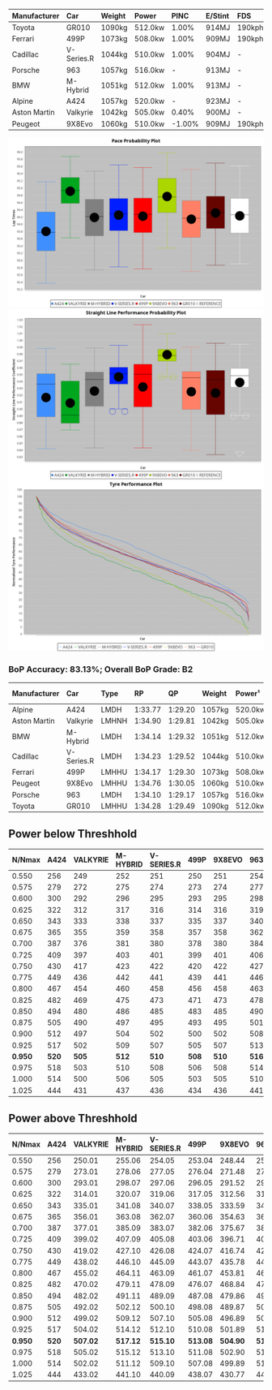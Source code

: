 | Manufacturer | Car        | Weight | Power   | PINC    | E/Stint | FDS     |
|:-|:-|:-|:-|:-|:-|:-|
| Toyota       | GR010      | 1090kg | 512.0kw | 1.00%   | 914MJ   | 190kph  |
| Ferrari      | 499P       | 1073kg | 508.0kw | 1.00%   | 909MJ   | 190kph  |
| Cadillac     | V-Series.R | 1044kg | 510.0kw | 1.00%   | 904MJ   |    -    |
| Porsche      | 963        | 1057kg | 516.0kw |    -    | 913MJ   |    -    |
| BMW          | M-Hybrid   | 1051kg | 512.0kw | 1.00%   | 913MJ   |    -    |
| Alpine       | A424       | 1057kg | 520.0kw |    -    | 923MJ   |    -    |
| Aston Martin | Valkyrie   | 1042kg | 505.0kw | 0.40%   | 900MJ   |    -    |
| Peugeot      | 9X8Evo     | 1060kg | 510.0kw | -1.00%  | 909MJ   | 190kph  |

![PACECHART](./IMG/ACOMETHOD.png)
![STRAIGHTLINEPERFORMANCECHART](./IMG/ACOMETHOD_sp.png)
![TYREPERFORMANCECHART](./IMG/ACOMETHOD_tw.png)

### BoP Accuracy: 83.13%; Overall BoP Grade: B2
| Manufacturer | Car        | Type  | RP      | QP      | Weight | Power¹  | Threshhold | PINC    | Power²   | E/Stint | AVG Vmax  | FDS     | RDLC | L/Stint | BOP-Grade | Model Accuracy | Model Points | Match%  | SimDiff |
|:-|:-|:-|:-|:-|:-|:-|:-|:-|:-|:-|:-|:-|:-|:-|:-|:-|:-|:-|:-|
| Alpine       | A424       | LMDH  | 1:33.77 | 1:29.20 | 1057kg | 520.0kw | 210.0kph   |    -    | 520.00kw |  923MJ  | 298.76kph |    -    | 1.03 | 37      | -C2       | 96.10%         | 2390         | 73.74%  | -0.10   |
| Aston Martin | Valkyrie   | LMHNH | 1:34.90 | 1:29.81 | 1042kg | 505.0kw | 210.0kph   | 0.40%   | 507.00kw |  900MJ  | 296.79kph |    -    | 1.03 | 37      | +Ω1       | 100.00%        | 466          | 48.82%  | +0.35   |
| BMW          | M-Hybrid   | LMDH  | 1:34.14 | 1:29.32 | 1051kg | 512.0kw | 210.0kph   | 1.00%   | 517.10kw |  913MJ  | 300.16kph |    -    | 1.03 | 37      | -A2       | 100.00%        | 3339         | 91.36%  | -0.06   |
| Cadillac     | V-Series.R | LMDH  | 1:34.23 | 1:29.52 | 1044kg | 510.0kw | 210.0kph   | 1.00%   | 515.10kw |  904MJ  | 302.18kph |    -    | 1.03 | 37      | ~A1       | 99.56%         | 5841         | 99.00%  | +0.44   |
| Ferrari      | 499P       | LMHHU | 1:34.17 | 1:29.30 | 1073kg | 508.0kw | 210.0kph   | 1.00%   | 513.10kw |  909MJ  | 299.58kph | 190kph  | 1.03 | 37      | ~A1       | 99.57%         | 7417         | 95.49%  | -0.27   |
| Peugeot      | 9X8Evo     | LMHHU | 1:34.76 | 1:30.05 | 1060kg | 510.0kw | 210.0kph   | -1.00%  | 504.90kw |  909MJ  | 306.56kph | 190kph  | 1.00 | 37      | +D2       | 100.00%        | 1891         | 64.15%  | -0.09   |
| Porsche      | 963        | LMDH  | 1:34.10 | 1:29.17 | 1057kg | 516.0kw | 210.0kph   |    -    | 516.00kw |  913MJ  | 299.72kph |    -    | 1.02 | 37      | -A2       | 98.39%         | 16118        | 92.51%  | -0.11   |
| Toyota       | GR010      | LMHHU | 1:34.28 | 1:29.49 | 1090kg | 512.0kw | 210.0kph   | 1.00%   | 517.10kw |  914MJ  | 297.72kph | 190kph  | 1.02 | 37      | ~A1       | 99.90%         | 5196         | 100.00% | -0.16   |

## Power below Threshhold
| N/Nmax    | A424    | VALKYRIE | M-HYBRID | V-SERIES.R | 499P    | 9X8EVO  | 963     | GR010   |
|:-|:-|:-|:-|:-|:-|:-|:-|:-|
|  0.550    |  256    |  249     |  252     |  251       |  250    |  251    |  254    |  252    |
|  0.575    |  279    |  272     |  275     |  274       |  273    |  274    |  277    |  275    |
|  0.600    |  300    |  292     |  296     |  295       |  293    |  295    |  298    |  296    |
|  0.625    |  322    |  312     |  317     |  316       |  314    |  316    |  319    |  317    |
|  0.650    |  343    |  333     |  338     |  337       |  335    |  337    |  340    |  338    |
|  0.675    |  365    |  355     |  359     |  358       |  357    |  358    |  362    |  359    |
|  0.700    |  387    |  376     |  381     |  380       |  378    |  380    |  384    |  381    |
|  0.725    |  409    |  397     |  403     |  401       |  399    |  401    |  406    |  403    |
|  0.750    |  430    |  417     |  423     |  422       |  420    |  422    |  427    |  423    |
|  0.775    |  449    |  436     |  442     |  441       |  439    |  441    |  446    |  442    |
|  0.800    |  467    |  454     |  460     |  458       |  456    |  458    |  463    |  460    |
|  0.825    |  482    |  469     |  475     |  473       |  471    |  473    |  478    |  475    |
|  0.850    |  494    |  480     |  486     |  485       |  483    |  485    |  490    |  486    |
|  0.875    |  505    |  490     |  497     |  495       |  493    |  495    |  501    |  497    |
|  0.900    |  512    |  497     |  504     |  502       |  500    |  502    |  508    |  504    |
|  0.925    |  517    |  502     |  509     |  507       |  505    |  507    |  513    |  509    |
| **0.950** | **520** | **505**  | **512**  | **510**    | **508** | **510** | **516** | **512** |
|  0.975    |  518    |  503     |  510     |  508       |  506    |  508    |  514    |  510    |
|  1.000    |  514    |  500     |  506     |  505       |  503    |  505    |  510    |  506    |
|  1.025    |  444    |  431     |  437     |  436       |  434    |  436    |  441    |  437    |

## Power above Threshhold
| N/Nmax    | A424    | VALKYRIE   | M-HYBRID   | V-SERIES.R | 499P       | 9X8EVO     | 963     | GR010      |
|:-|:-|:-|:-|:-|:-|:-|:-|:-|
|  0.550    |  256    |  250.01    |  255.06    |  254.05    |  253.04    |  248.44    |  254    |  255.06    |
|  0.575    |  279    |  273.01    |  278.06    |  277.05    |  276.04    |  271.48    |  277    |  278.06    |
|  0.600    |  300    |  293.01    |  298.07    |  297.06    |  296.05    |  291.52    |  298    |  298.07    |
|  0.625    |  322    |  314.01    |  320.07    |  319.06    |  317.05    |  312.56    |  319    |  320.07    |
|  0.650    |  343    |  335.01    |  341.08    |  340.07    |  338.05    |  333.59    |  340    |  341.08    |
|  0.675    |  365    |  356.01    |  363.08    |  362.07    |  360.06    |  354.63    |  362    |  363.08    |
|  0.700    |  387    |  377.01    |  385.09    |  383.07    |  382.06    |  375.67    |  384    |  385.09    |
|  0.725    |  409    |  399.02    |  407.09    |  405.08    |  403.06    |  396.71    |  406    |  407.09    |
|  0.750    |  430    |  419.02    |  427.10    |  426.08    |  424.07    |  416.74    |  427    |  427.10    |
|  0.775    |  449    |  438.02    |  446.10    |  445.09    |  443.07    |  435.78    |  446    |  446.10    |
|  0.800    |  467    |  455.02    |  464.11    |  463.09    |  461.07    |  453.81    |  463    |  464.11    |
|  0.825    |  482    |  470.02    |  479.11    |  478.09    |  476.07    |  468.84    |  478    |  479.11    |
|  0.850    |  494    |  482.02    |  491.11    |  489.09    |  487.08    |  479.86    |  490    |  491.11    |
|  0.875    |  505    |  492.02    |  502.12    |  500.10    |  498.08    |  489.87    |  501    |  502.12    |
|  0.900    |  512    |  499.02    |  509.12    |  507.10    |  505.08    |  496.89    |  508    |  509.12    |
|  0.925    |  517    |  504.02    |  514.12    |  512.10    |  510.08    |  501.89    |  513    |  514.12    |
| **0.950** | **520** | **507.02** | **517.12** | **515.10** | **513.08** | **504.90** | **516** | **517.12** |
|  0.975    |  518    |  505.02    |  515.12    |  513.10    |  511.08    |  502.90    |  514    |  515.12    |
|  1.000    |  514    |  502.02    |  511.12    |  509.10    |  507.08    |  499.89    |  510    |  511.12    |
|  1.025    |  444    |  433.02    |  441.10    |  440.09    |  438.07    |  430.77    |  441    |  441.10    |
